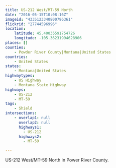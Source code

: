 ```yaml
---
title: US-212 West/MT-59 North
date: "2016-05-15T10:08:16Z"
imageid: "4335123340800796361"
flickrid: "27744596996"
location:
    latitude: 45.40035591754726
    longitude: -105.36231994628906
places: []
counties:
    - Powder River County|Montana|United States
countries:
    - United States
states:
    - Montana|United States
highwaytypes:
    - US Highway
    - Montana State Highway
highways:
    - US-212
    - MT-59
tags:
    - Shield
intersections:
    - overlap1: null
      overlap2: null
      highways1:
        - US-212
      highways2:
        - MT-59

---
```

US-212 West/MT-59 North in Power River County.